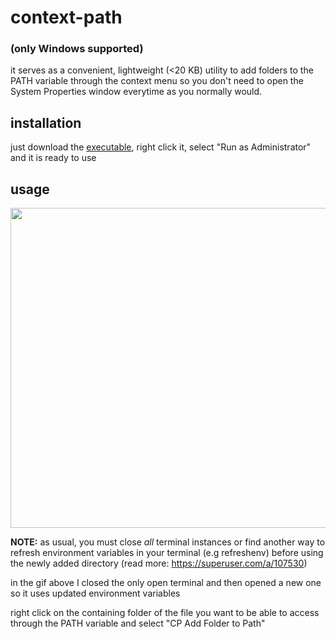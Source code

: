 # context-path

### (only Windows supported)
it serves as a convenient, lightweight (<20 KB) utility to add folders to the PATH variable through the context menu so you don't need to open the System Properties window everytime as you normally would.

## installation
just download the [executable](https://github.com/deontic/context-path/releases/download/v2.0.0/context-path.exe), right click it, select "Run as Administrator" and it is ready to use 

## usage
<img src="https://user-images.githubusercontent.com/68165727/188911542-7913bff0-6479-4429-b8be-a84154e27b52.gif" width=512>


**NOTE:** as usual, you must close *all* terminal instances or find another way to refresh environment variables in your terminal (e.g refreshenv) before using the newly added directory (read more: https://superuser.com/a/107530)

in the gif above I closed the only open terminal and then opened a new one so it uses updated environment variables

right click on the containing folder of the file you want to be able to access through the PATH variable and select "CP Add Folder to Path"

